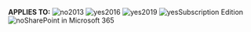 <Token>**APPLIES TO:** ![no](../media/no.png)2013 ![yes](../media/yes.png)2016 ![yes](../media/yes.png)2019 ![yes](../media/yes.png)Subscription Edition ![no](../media/no.png)SharePoint in Microsoft 365</Token>

